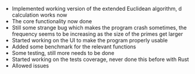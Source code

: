 - Implemented working version of the extended Euclidean algorithm, d calculation works now
- The core functionality now done
- Still some strange bug which makes the program crash sometimes, the frequency seems to be increasing as the size of the primes get larger
- Started working on the UI to make the program properly usable
- Added some benchmark for the relevant functions
- Some testing, still more needs to be done
- Started working on the tests coverage, never done this before with Rust
- Allowed issues